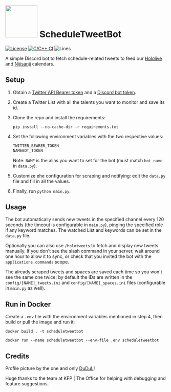# <img src="logo.png" width="100"> ScheduleTweetBot

[![License](https://img.shields.io/github/license/Steeven9/ScheduleTweetBot)](/LICENSE)
[![C/C++ CI](https://github.com/Steeven9/ScheduleTweetBot/actions/workflows/docker-image.yml/badge.svg)](https://github.com/Steeven9/ScheduleTweetBot/actions/workflows/docker-image.yml)
![Lines](https://img.shields.io/tokei/lines/github/Steeven9/ScheduleTweetBot)

A simple Discord bot to fetch schedule-related tweets to
feed our [Hololive](https://holocal.moe) and [Nijisanji](https://nijien.vercel.app/) calendars.

## Setup

1. Obtain a [Twitter API Bearer token](https://developer.twitter.com/en/docs/twitter-api) and
a [Discord bot token](https://www.writebots.com/discord-bot-token).

2. Create a Twitter List with all the talents you want to monitor and save its id.

3. Clone the repo and install the requirements:

    `pip install --no-cache-dir -r requirements.txt`

4. Set the following environment variables with the two respective values:

    ```bash
    TWITTER_BEARER_TOKEN
    NAMEBOT_TOKEN
    ```

    Note: `NAME` is the alias you want to set for the bot (must match `bot_name` in `data.py`).

5. Customize ehe configuration for scraping and notifying: edit the `data.py` file and fill in all the values.

6. Finally, run `python main.py`.

## Usage

The bot automatically sends new tweets in the specified channel every 120 seconds
(the timeout is configurable in `main.py`), pinging the specified role if any keyword matches.
The watched List and keywords can be set in the `data.py` file.

Optionally you can also use `/holotweets` to fetch and display new tweets manually.
If you don't see the slash command in your server, wait around one hour to allow it
to sync, or check that you invited the bot with the `applications.commands` scope.

The already scraped tweets and spaces are saved each time so you won't see the same one twice;
by default the IDs are written in the `config/[NAME]_tweets.ini` and `config/[NAME]_spaces.ini`
files (configurable in `main.py` as well).

## Run in Docker

Create a `.env` file with the environment variables mentioned in step 4,
then build or pull the image and run it:

`docker build . -t scheduletweetbot`

`docker run --name scheduletweetbot --env-file .env scheduletweetbot`

## Credits

Profile picture by the one and only [DuDuL](https://twitter.com/DuDuLtv)!

Huge thanks to the team at KFP | The Office for helping with debugging
and feature suggestions.

